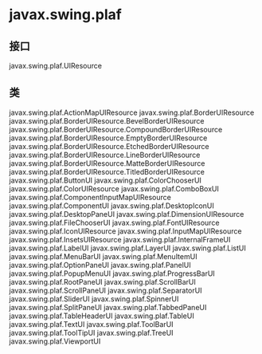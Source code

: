 # javax.swing.plaf

## 接口

javax.swing.plaf.UIResource

## 类

javax.swing.plaf.ActionMapUIResource
javax.swing.plaf.BorderUIResource
javax.swing.plaf.BorderUIResource.BevelBorderUIResource
javax.swing.plaf.BorderUIResource.CompoundBorderUIResource
javax.swing.plaf.BorderUIResource.EmptyBorderUIResource
javax.swing.plaf.BorderUIResource.EtchedBorderUIResource
javax.swing.plaf.BorderUIResource.LineBorderUIResource
javax.swing.plaf.BorderUIResource.MatteBorderUIResource
javax.swing.plaf.BorderUIResource.TitledBorderUIResource
javax.swing.plaf.ButtonUI
javax.swing.plaf.ColorChooserUI
javax.swing.plaf.ColorUIResource
javax.swing.plaf.ComboBoxUI
javax.swing.plaf.ComponentInputMapUIResource
javax.swing.plaf.ComponentUI
javax.swing.plaf.DesktopIconUI
javax.swing.plaf.DesktopPaneUI
javax.swing.plaf.DimensionUIResource
javax.swing.plaf.FileChooserUI
javax.swing.plaf.FontUIResource
javax.swing.plaf.IconUIResource
javax.swing.plaf.InputMapUIResource
javax.swing.plaf.InsetsUIResource
javax.swing.plaf.InternalFrameUI
javax.swing.plaf.LabelUI
javax.swing.plaf.LayerUI<V extends Component>
javax.swing.plaf.ListUI
javax.swing.plaf.MenuBarUI
javax.swing.plaf.MenuItemUI
javax.swing.plaf.OptionPaneUI
javax.swing.plaf.PanelUI
javax.swing.plaf.PopupMenuUI
javax.swing.plaf.ProgressBarUI
javax.swing.plaf.RootPaneUI
javax.swing.plaf.ScrollBarUI
javax.swing.plaf.ScrollPaneUI
javax.swing.plaf.SeparatorUI
javax.swing.plaf.SliderUI
javax.swing.plaf.SpinnerUI
javax.swing.plaf.SplitPaneUI
javax.swing.plaf.TabbedPaneUI
javax.swing.plaf.TableHeaderUI
javax.swing.plaf.TableUI
javax.swing.plaf.TextUI
javax.swing.plaf.ToolBarUI
javax.swing.plaf.ToolTipUI
javax.swing.plaf.TreeUI
javax.swing.plaf.ViewportUI




